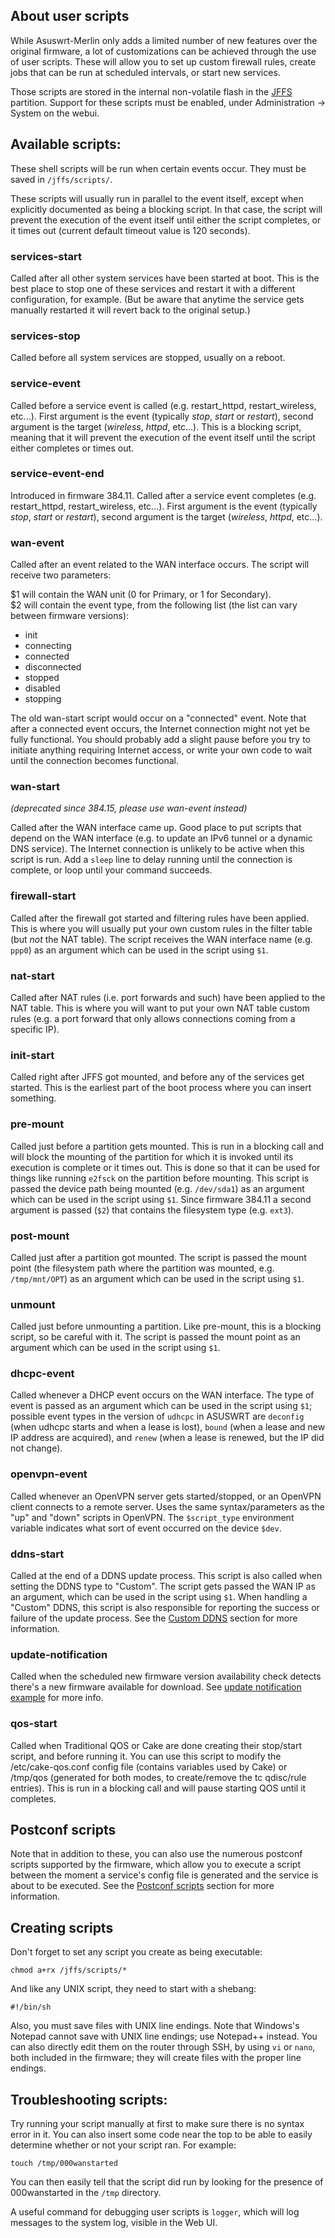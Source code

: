 ## About user scripts
While Asuswrt-Merlin only adds a limited number of new features over the original firmware, a lot of customizations can be achieved through the use of user scripts.  These will allow you to set up custom firewall rules, create jobs that can be run at scheduled intervals, or start new services.

Those scripts are stored in the internal non-volatile flash in the [JFFS](https://github.com/RMerl/asuswrt-merlin.ng/wiki/JFFS) partition.  Support for these scripts must be enabled, under Administration -> System on the webui.


## Available scripts:

These shell scripts will be run when certain events occur.  They must be saved in `/jffs/scripts/`.

These scripts will usually run in parallel to the event itself, except when explicitly documented as being a blocking script.  In that case, the script will prevent the execution of the event itself until either the script completes, or it times out (current default timeout value is 120 seconds).

### services-start
Called after all other system services have been started at boot.  This is the best place to stop one of these services and restart it with a different configuration, for example. (But be aware that anytime the service gets manually restarted it will revert back to the original setup.)

### services-stop
Called before all system services are stopped, usually on a reboot.

### service-event
Called before a service event is called (e.g. restart_httpd, restart_wireless, etc...).  First argument is the event (typically _stop_, _start_ or _restart_), second argument is the target (_wireless_, _httpd_, etc...).  This is a blocking script, meaning that it will prevent the execution of the event itself until the script either completes or times out.

### service-event-end
Introduced in firmware 384.11.  Called after a service event completes (e.g. restart_httpd, restart_wireless, etc...).  First argument is the event (typically _stop_, _start_ or _restart_), second argument is the target (_wireless_, _httpd_, etc...). 

### wan-event
Called after an event related to the WAN interface occurs.  The script will receive two parameters:

$1 will contain the WAN unit (0 for Primary, or 1 for Secondary).  
$2 will contain the event type, from the following list (the list can vary between firmware versions):
* init
* connecting
* connected
* disconnected
* stopped
* disabled
* stopping

The old wan-start script would occur on a "connected" event.  Note that after a connected event occurs, the Internet connection might not yet be fully functional.  You should probably add a slight pause before you try to initiate anything requiring Internet access, or write your own code to wait until the connection becomes functional.

### wan-start
_(deprecated since 384.15, please use wan-event instead)_

Called after the WAN interface came up.  Good place to put scripts that depend on the WAN interface (e.g. to update an IPv6 tunnel or a dynamic DNS service).  The Internet connection is unlikely to be active when this script is run.  Add a `sleep` line to delay running until the connection is complete, or loop until your command succeeds.

### firewall-start
Called after the firewall got started and filtering rules have been applied.  This is where you will usually put your own custom rules in the filter table (but _not_ the NAT table).  The script receives the WAN interface name (e.g. `ppp0`) as an argument which can be used in the script using `$1`.

### nat-start
Called after NAT rules (i.e. port forwards and such) have been applied to the NAT table.  This is where you will want to put your own NAT table custom rules (e.g. a port forward that only allows connections coming from a specific IP).

### init-start
Called right after JFFS got mounted, and before any of the services get started. This is the earliest part of the boot process where you can insert something.

### pre-mount
Called just before a partition gets mounted.  This is run in a blocking call and will block the mounting of the partition for which it is invoked until its execution is complete or it times out.  This is done so that it can be used for things like running `e2fsck` on the partition before mounting.  This script is passed the device path being mounted (e.g. `/dev/sda1`) as an argument which can be used in the script using `$1`. Since firmware 384.11 a second argument is passed (`$2`) that contains the filesystem type (e.g. `ext3`).

### post-mount
Called just after a partition got mounted.  The script is passed the mount point (the filesystem path where the partition was mounted, e.g. `/tmp/mnt/OPT`) as an argument which can be used in the script using `$1`.

### unmount
Called just before unmounting a partition.  Like pre-mount, this is a blocking script, so be careful with it.  The script is passed the mount point as an argument which can be used in the script using `$1`.

### dhcpc-event
Called whenever a DHCP event occurs on the WAN interface.  The type of event is passed as an argument which can be used in the script using `$1`; possible event types in the version of `udhcpc` in ASUSWRT are `deconfig` (when udhcpc starts and when a lease is lost), `bound` (when a lease and new IP address are acquired), and `renew` (when a lease is renewed, but the IP did not change).

### openvpn-event
Called whenever an OpenVPN server gets started/stopped, or an OpenVPN client connects to a remote server.  Uses the same syntax/parameters as the "up" and "down" scripts in OpenVPN. The `$script_type` environment variable indicates what sort of
event occurred on the device `$dev`.

### ddns-start
Called at the end of a DDNS update process.  This script is also called when setting the DDNS type to "Custom".  The script gets passed the WAN IP as an argument, which can be used in the script using `$1`.  When handling a "Custom" DDNS, this script is also responsible for reporting the success or failure of the update process.  See the [Custom DDNS](https://github.com/RMerl/asuswrt-merlin.ng/wiki/Custom-DDNS) section for more information.

### update-notification
Called when the scheduled new firmware version availability check detects there's a new firmware available for download. See [update notification example](https://github.com/RMerl/asuswrt-merlin.ng/wiki/update-notification-example) for more info.


### qos-start
Called when Traditional QOS or Cake are done creating their stop/start script, and before running it.  You can use this script to modify the /etc/cake-qos.conf config file (contains variables used by Cake) or /tmp/qos (generated for both modes, to create/remove the tc qdisc/rule entries).  This is run in a blocking call and will pause starting QOS until it completes.


## Postconf scripts
Note that in addition to these, you can also use the numerous postconf scripts supported by the firmware, which allow you to execute a script between the moment a service's config file is generated and the service is about to be executed.  See the [Postconf scripts](https://github.com/RMerl/asuswrt-merlin.ng/wiki/Custom-config-files#postconf-scripts) section for more information.


## Creating scripts
Don't forget to set any script you create as being executable:

```
chmod a+rx /jffs/scripts/*
```

And like any UNIX script, they need to start with a shebang:

```
#!/bin/sh
```

Also, you must save files with UNIX line endings.  Note that Windows's Notepad cannot save with UNIX line endings; use Notepad++ instead.  You can also directly edit them on the router through SSH, by using `vi` or `nano`, both included in the firmware; they will create files with the proper line endings.


## Troubleshooting scripts:
Try running your script manually at first to make sure there is no syntax error in it.  You can also insert some code near the top to be able to easily determine whether or not your script ran.  For example:

```
touch /tmp/000wanstarted
```

You can then easily tell that the script did run by looking for the presence of 000wanstarted in the `/tmp` directory.

A useful command for debugging user scripts is `logger`, which will log messages to the system log, visible in the Web UI.